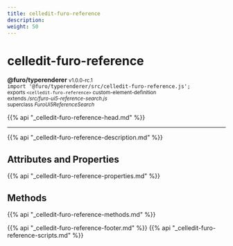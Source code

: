 ```yaml
---
title: celledit-furo-reference
description: 
weight: 50
---
```


# celledit-furo-reference
**@furo/typerenderer** <small>v1.0.0-rc.1</small>
<br>`import '@furo/typerenderer/src/celledit-furo-reference.js';`<small>
<br>exports `<celledit-furo-reference>` custom-element-definition
<br>extends */src/furo-ui5-reference-search.js*
<br>superclass *FuroUi5ReferenceSearch*</small>

{{% api "_celledit-furo-reference-head.md" %}}

****



{{% api "_celledit-furo-reference-description.md" %}}


## Attributes and Properties
{{% api "_celledit-furo-reference-properties.md" %}}



## Methods
{{% api "_celledit-furo-reference-methods.md" %}}





{{% api "_celledit-furo-reference-footer.md" %}}
{{% api "_celledit-furo-reference-scripts.md" %}}
